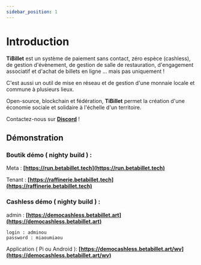 ```yaml
---
sidebar_position: 1
---
```


# Introduction

**TiBillet** est un système de paiement sans contact, zéro espèce (cashless), de gestion d'évènement, de gestion de salle de restauration, d'engagement associatif et d'achat de billets en ligne … mais pas uniquement !

C'est aussi un outil de mise en réseau et de gestion d'une monnaie locale et commune à plusieurs lieux.

Open-source, blockchain et fédération, **TiBillet** permet la création d'une économie sociale et solidaire à l'échelle d'un territoire. 

Contactez-nous sur **[Discord](https://discord.gg/7FJvtYx)** !

## Démonstration

### Boutik démo ( nighty build ) :

Meta :
**[https://run.betabillet.tech](https://run.betabillet.tech)**
 
Tenant :
**[https://raffinerie.betabillet.tech](https://raffinerie.betabillet.tech)**
   

### Cashless démo ( nighty build ) :

admin : 
**[https://democashless.betabillet.art](https://democashless.betabillet.art)**

    login : adminou
    password : miaoumiaou

Application ( Pi ou Android ):
**[https://democashless.betabillet.art/wv](https://democashless.betabillet.art/wv)**


